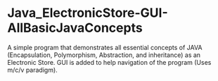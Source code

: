 # Java_ElectronicStore-GUI-AllBasicJavaConcepts
A simple program that demonstrates all essential concepts of JAVA (Encapsulation, Polymorphism, Abstraction, and inheritance) as an Electronic Store. GUI is added to help navigation of the program (Uses m/c/v paradigm).
